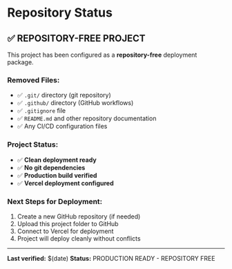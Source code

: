 # Repository Status

## ✅ REPOSITORY-FREE PROJECT

This project has been configured as a **repository-free** deployment package.

### Removed Files:
- ✅ `.git/` directory (git repository)
- ✅ `.github/` directory (GitHub workflows)
- ✅ `.gitignore` file
- ✅ `README.md` and other repository documentation
- ✅ Any CI/CD configuration files

### Project Status:
- ✅ **Clean deployment ready**
- ✅ **No git dependencies**
- ✅ **Production build verified**
- ✅ **Vercel deployment configured**

### Next Steps for Deployment:
1. Create a new GitHub repository (if needed)
2. Upload this project folder to GitHub
3. Connect to Vercel for deployment
4. Project will deploy cleanly without conflicts

---
**Last verified:** $(date)
**Status:** PRODUCTION READY - REPOSITORY FREE
